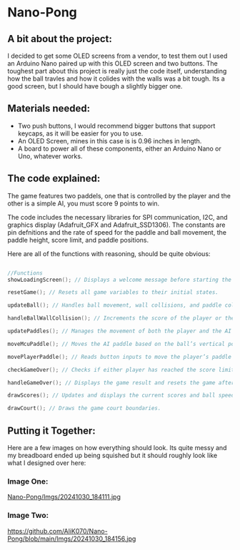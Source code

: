 # Nano-Pong

## A bit about the project:
I decided to get some OLED screens from a vendor, to test them out I used an Arduino Nano paired up
with this OLED screen and two buttons. The toughest part about this project is really just the code itself, understanding how the ball travles and how it colides with the walls was a bit tough. Its a good screen, but I should have bough a slightly bigger one. 

## Materials needed: 

- Two push buttons, I would recommend bigger buttons that support keycaps, as it will be easier for you to use.
- An OLED Screen, mines in this case is is 0.96 inches in length. 
- A board to power all of these components, either an Arduino Nano or Uno, whatever works.

## The code explained: 

The game features two paddels, one that is controlled by the player and the other is a simple AI, you 
must score 9 points to win. 

The code includes the necessary libraries for SPI communication, I2C, and graphics display (Adafruit_GFX and Adafruit_SSD1306). The constants are pin defnitions and the rate of speed for the paddle and ball movement, the paddle height, score limit, and paddle positions.

Here are all of the functions with reasoning, should be quite obvious: 

```C 

//Functions
showLoadingScreen(); // Displays a welcome message before starting the game.

resetGame(); // Resets all game variables to their initial states.

updateBall(); // Handles ball movement, wall collisions, and paddle collisions. It updates the ball's position based on its current direction and speed.

handleBallWallCollision(); // Increments the score of the player or the opponent when the ball hits the wall and resets the ball position.

updatePaddles(); // Manages the movement of both the player and the AI paddle.

moveMcuPaddle(); // Moves the AI paddle based on the ball’s vertical position.

movePlayerPaddle(); // Reads button inputs to move the player’s paddle up or down.

checkGameOver(); // Checks if either player has reached the score limit.

handleGameOver(); // Displays the game result and resets the game after a delay.

drawScores(); // Updates and displays the current scores and ball speed.

drawCourt(); // Draws the game court boundaries.

```
## Putting it Together: 

Here are a few images on how everything should look. Its quite messy and my breadboard ended up being squished but it should roughly look like what I designed over here: 

### Image One:
[Nano-Pong/Imgs/20241030_184111.jpg](https://github.com/AliK070/Nano-Pong/blob/main/Imgs/20241030_184111.jpg)

### Image Two: 
[https://github.com/AliK070/Nano-Pong/blob/main/Imgs/20241030_184156.jpg ](https://github.com/AliK070/Nano-Pong/blob/main/Imgs/20241030_184156.jpg)
